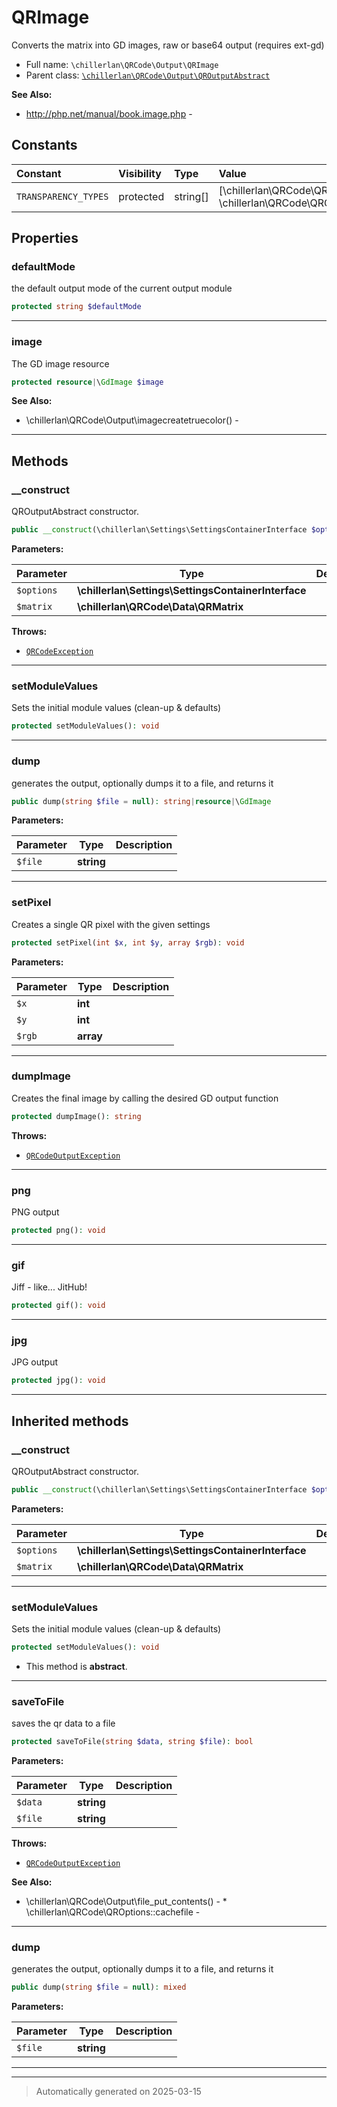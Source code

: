 
# QRImage

Converts the matrix into GD images, raw or base64 output (requires ext-gd)



* Full name: `\chillerlan\QRCode\Output\QRImage`
* Parent class: [`\chillerlan\QRCode\Output\QROutputAbstract`](./QROutputAbstract.md)

**See Also:**

* http://php.net/manual/book.image.php - 


## Constants

| Constant | Visibility | Type | Value |
|:---------|:-----------|:-----|:------|
|`TRANSPARENCY_TYPES`|protected|string[]|[\chillerlan\QRCode\QRCode::OUTPUT_IMAGE_PNG, \chillerlan\QRCode\QRCode::OUTPUT_IMAGE_GIF]|

## Properties


### defaultMode

the default output mode of the current output module

```php
protected string $defaultMode
```






***

### image

The GD image resource

```php
protected resource|\GdImage $image
```





**See Also:**

* \chillerlan\QRCode\Output\imagecreatetruecolor() - 

***

## Methods


### __construct

QROutputAbstract constructor.

```php
public __construct(\chillerlan\Settings\SettingsContainerInterface $options, \chillerlan\QRCode\Data\QRMatrix $matrix): mixed
```








**Parameters:**

| Parameter | Type | Description |
|-----------|------|-------------|
| `$options` | **\chillerlan\Settings\SettingsContainerInterface** |  |
| `$matrix` | **\chillerlan\QRCode\Data\QRMatrix** |  |




**Throws:**

- [`QRCodeException`](../QRCodeException.md)



***

### setModuleValues

Sets the initial module values (clean-up & defaults)

```php
protected setModuleValues(): void
```












***

### dump

generates the output, optionally dumps it to a file, and returns it

```php
public dump(string $file = null): string|resource|\GdImage
```








**Parameters:**

| Parameter | Type | Description |
|-----------|------|-------------|
| `$file` | **string** |  |





***

### setPixel

Creates a single QR pixel with the given settings

```php
protected setPixel(int $x, int $y, array $rgb): void
```








**Parameters:**

| Parameter | Type | Description |
|-----------|------|-------------|
| `$x` | **int** |  |
| `$y` | **int** |  |
| `$rgb` | **array** |  |





***

### dumpImage

Creates the final image by calling the desired GD output function

```php
protected dumpImage(): string
```











**Throws:**

- [`QRCodeOutputException`](./QRCodeOutputException.md)



***

### png

PNG output

```php
protected png(): void
```












***

### gif

Jiff - like... JitHub!

```php
protected gif(): void
```












***

### jpg

JPG output

```php
protected jpg(): void
```












***


## Inherited methods


### __construct

QROutputAbstract constructor.

```php
public __construct(\chillerlan\Settings\SettingsContainerInterface $options, \chillerlan\QRCode\Data\QRMatrix $matrix): mixed
```








**Parameters:**

| Parameter | Type | Description |
|-----------|------|-------------|
| `$options` | **\chillerlan\Settings\SettingsContainerInterface** |  |
| `$matrix` | **\chillerlan\QRCode\Data\QRMatrix** |  |





***

### setModuleValues

Sets the initial module values (clean-up & defaults)

```php
protected setModuleValues(): void
```




* This method is **abstract**.







***

### saveToFile

saves the qr data to a file

```php
protected saveToFile(string $data, string $file): bool
```








**Parameters:**

| Parameter | Type | Description |
|-----------|------|-------------|
| `$data` | **string** |  |
| `$file` | **string** |  |




**Throws:**

- [`QRCodeOutputException`](./QRCodeOutputException.md)



**See Also:**

* \chillerlan\QRCode\Output\file_put_contents() - * \chillerlan\QRCode\QROptions::cachefile - 

***

### dump

generates the output, optionally dumps it to a file, and returns it

```php
public dump(string $file = null): mixed
```








**Parameters:**

| Parameter | Type | Description |
|-----------|------|-------------|
| `$file` | **string** |  |





***


***
> Automatically generated on 2025-03-15
